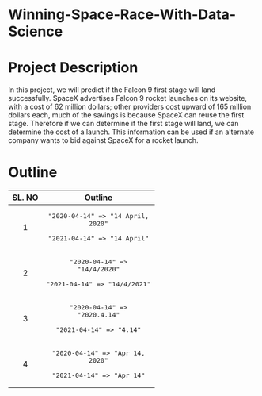 # Winning-Space-Race-With-Data-Science


# Project Description

In this project, we will predict if the Falcon 9 first stage will land successfully. SpaceX advertises Falcon 9 rocket launches on its website, with a cost of 62 million dollars; other providers cost upward of 165 million dollars each, much of the savings is because SpaceX can reuse the first stage. Therefore if we can determine if the first stage will land, we can determine the cost of a launch. This information can be used if an alternate company wants to bid against SpaceX for a rocket launch.


# Outline 

|       SL. NO        |                                    Outline                                      |
| :-----------------: | :-----------------------------------------------------------------------------: |
|          1          | <pre>"2020-04-14" => "14 April, 2020"<br/><br/>"2021-04-14" => "14 April"</pre> |
|          2          |   <pre>"2020-04-14" => "14/4/2020"<br/><br/>"2021-04-14" => "14/4/2021"</pre>   |
|          3          |     <pre>"2020-04-14" => "2020.4.14"<br/><br/>"2021-04-14" => "4.14"</pre>      |
|          4          |   <pre>"2020-04-14" => "Apr 14, 2020"<br/><br/>"2021-04-14" => "Apr 14"</pre>   |
